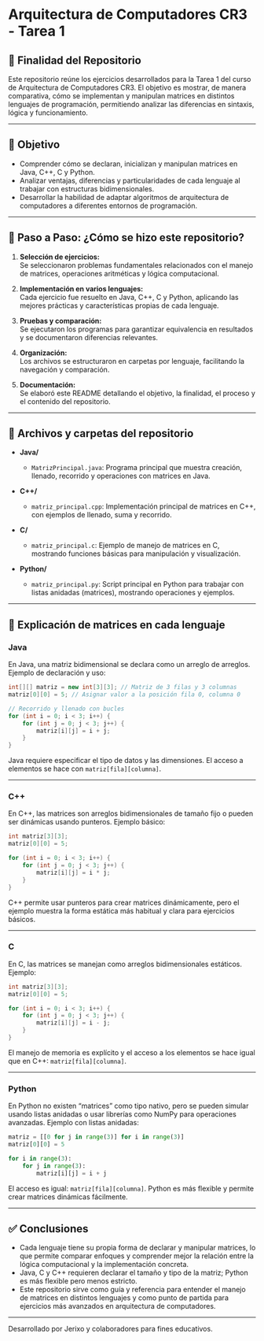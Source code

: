 # Arquitectura de Computadores CR3 - Tarea 1

## 📝 Finalidad del Repositorio

Este repositorio reúne los ejercicios desarrollados para la Tarea 1 del curso de Arquitectura de Computadores CR3. El objetivo es mostrar, de manera comparativa, cómo se implementan y manipulan matrices en distintos lenguajes de programación, permitiendo analizar las diferencias en sintaxis, lógica y funcionamiento.

---

## 🎯 Objetivo

- Comprender cómo se declaran, inicializan y manipulan matrices en Java, C++, C y Python.
- Analizar ventajas, diferencias y particularidades de cada lenguaje al trabajar con estructuras bidimensionales.
- Desarrollar la habilidad de adaptar algoritmos de arquitectura de computadores a diferentes entornos de programación.

---

## 👣 Paso a Paso: ¿Cómo se hizo este repositorio?

1. **Selección de ejercicios:**  
   Se seleccionaron problemas fundamentales relacionados con el manejo de matrices, operaciones aritméticas y lógica computacional.

2. **Implementación en varios lenguajes:**  
   Cada ejercicio fue resuelto en Java, C++, C y Python, aplicando las mejores prácticas y características propias de cada lenguaje.

3. **Pruebas y comparación:**  
   Se ejecutaron los programas para garantizar equivalencia en resultados y se documentaron diferencias relevantes.

4. **Organización:**  
   Los archivos se estructuraron en carpetas por lenguaje, facilitando la navegación y comparación.

5. **Documentación:**  
   Se elaboró este README detallando el objetivo, la finalidad, el proceso y el contenido del repositorio.

---

## 📁 Archivos y carpetas del repositorio

- **Java/**  
  - `MatrizPrincipal.java`: Programa principal que muestra creación, llenado, recorrido y operaciones con matrices en Java.

- **C++/**  
  - `matriz_principal.cpp`: Implementación principal de matrices en C++, con ejemplos de llenado, suma y recorrido.

- **C/**  
  - `matriz_principal.c`: Ejemplo de manejo de matrices en C, mostrando funciones básicas para manipulación y visualización.

- **Python/**  
  - `matriz_principal.py`: Script principal en Python para trabajar con listas anidadas (matrices), mostrando operaciones y ejemplos.

---

## 🧮 Explicación de matrices en cada lenguaje

### Java

En Java, una matriz bidimensional se declara como un arreglo de arreglos.  
Ejemplo de declaración y uso:
```java
int[][] matriz = new int[3][3]; // Matriz de 3 filas y 3 columnas
matriz[0][0] = 5; // Asignar valor a la posición fila 0, columna 0

// Recorrido y llenado con bucles
for (int i = 0; i < 3; i++) {
    for (int j = 0; j < 3; j++) {
        matriz[i][j] = i + j;
    }
}
```
Java requiere especificar el tipo de datos y las dimensiones. El acceso a elementos se hace con `matriz[fila][columna]`.

---

### C++

En C++, las matrices son arreglos bidimensionales de tamaño fijo o pueden ser dinámicas usando punteros.
Ejemplo básico:
```cpp
int matriz[3][3];
matriz[0][0] = 5;

for (int i = 0; i < 3; i++) {
    for (int j = 0; j < 3; j++) {
        matriz[i][j] = i * j;
    }
}
```
C++ permite usar punteros para crear matrices dinámicamente, pero el ejemplo muestra la forma estática más habitual y clara para ejercicios básicos.

---

### C

En C, las matrices se manejan como arreglos bidimensionales estáticos.
Ejemplo:
```c
int matriz[3][3];
matriz[0][0] = 5;

for (int i = 0; i < 3; i++) {
    for (int j = 0; j < 3; j++) {
        matriz[i][j] = i - j;
    }
}
```
El manejo de memoria es explícito y el acceso a los elementos se hace igual que en C++: `matriz[fila][columna]`.

---

### Python

En Python no existen “matrices” como tipo nativo, pero se pueden simular usando listas anidadas o usar librerías como NumPy para operaciones avanzadas.
Ejemplo con listas anidadas:
```python
matriz = [[0 for j in range(3)] for i in range(3)]
matriz[0][0] = 5

for i in range(3):
    for j in range(3):
        matriz[i][j] = i + j
```
El acceso es igual: `matriz[fila][columna]`. Python es más flexible y permite crear matrices dinámicas fácilmente.

---

## ✅ Conclusiones

- Cada lenguaje tiene su propia forma de declarar y manipular matrices, lo que permite comparar enfoques y comprender mejor la relación entre la lógica computacional y la implementación concreta.
- Java, C y C++ requieren declarar el tamaño y tipo de la matriz; Python es más flexible pero menos estricto.
- Este repositorio sirve como guía y referencia para entender el manejo de matrices en distintos lenguajes y como punto de partida para ejercicios más avanzados en arquitectura de computadores.

---

Desarrollado por Jerixo y colaboradores para fines educativos.
